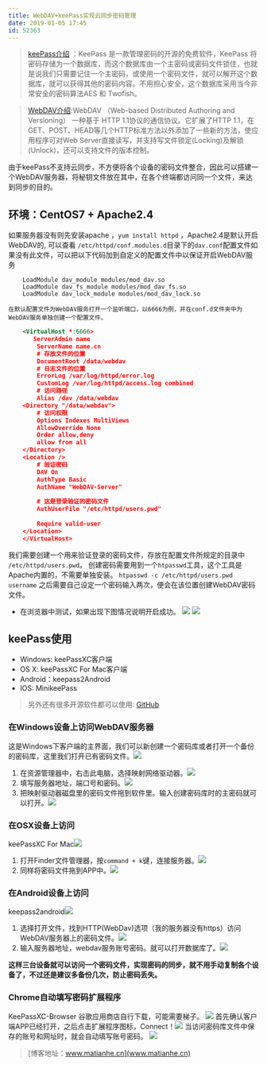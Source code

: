 ```yaml
---
title: WebDAV+keePass实现云同步密码管理
date: 2019-01-05 17:45
id: 52363
---
```


> [keePass介绍](https://baike.baidu.com/item/keepass/3666012?fr=aladdin) ：KeePass 是一款管理密码的开源的免费软件，KeePass 将密码存储为一个数据库，而这个数据库由一个主密码或密码文件锁住，也就是说我们只需要记住一个主密码，或使用一个密码文件，就可以解开这个数据库，就可以获得其他的密码内容。不用担心安全，这个数据库采用当今非常安全的密码算法AES 和 Twofish。

>[WebDAV介绍](https://baike.baidu.com/item/WebDAV/4610909):WebDAV （Web-based Distributed Authoring and Versioning） 一种基于 HTTP 1.1协议的通信协议。它扩展了HTTP 1.1，在GET、POST、HEAD等几个HTTP标准方法以外添加了一些新的方法，使应用程序可对Web Server直接读写，并支持写文件锁定(Locking)及解锁(Unlock)，还可以支持文件的版本控制。

由于keePass不支持云同步，不方便将各个设备的密码文件整合，因此可以搭建一个WebDAV服务器，将秘钥文件放在其中，在各个终端都访问同一个文件，来达到同步的目的。

## 环境：CentOS7 + Apache2.4
如果服务器没有则先安装apache ，`yum install httpd` ，Apache2.4是默认开启WebDAV的, 可以查看 `/etc/httpd/conf.modules.d`目录下的`dav.conf`配置文件如果没有此文件，可以把以下代码加到自定义的配置文件中以保证开启WebDAV服务
```
    LoadModule dav_module modules/mod_dav.so
    LoadModule dav_fs_module modules/mod_dav_fs.so
    LoadModule dav_lock_module modules/mod_dav_lock.so
```
    在默认配置文件为WebDAV服务打开一个监听端口，以6666为例，并在conf.d文件夹中为WebDAV服务单独创建一个配置文件。

```xml
    <VirtualHost *:6666>
       ServerAdmin name
        ServerName name.cn
        # 存放文件的位置
        DocumentRoot /data/webdav
        # 日志文件的位置
        ErrorLog /var/log/httpd/error.log
        CustomLog /var/log/httpd/access.log combined
        # 访问路径
        Alias /dav /data/webdav
    <Directory "/data/webdav">
        # 访问权限
        Options Indexes MultiViews
        AllowOverride None
        Order allow,deny
        allow from all
    </Directory>
    <Location />
        # 验证密码
        DAV On
        AuthType Basic
        AuthName "WebDAV-Server"
        
        # 这是登录验证的密码文件  
        AuthUserFile "/etc/httpd/users.pwd"
        
        Require valid-user
    </Location>
    </VirtualHost>
```
我们需要创建一个用来验证登录的密码文件，存放在配置文件所规定的目录中 `/etc/httpd/users.pwd`。 创建密码需要用到一个`htpasswd`工具，这个工具是Apache内置的，不需要单独安装。
`htpasswd -c /etc/httpd/users.pwd username` 之后需要自己设定一个密码输入两次，便会在该位置创建WebDAV密码文件。

+ 在浏览器中测试，如果出现下图情况说明开启成功。
![](https://upload-images.jianshu.io/upload_images/7080951-9f41a070e5922396.png?imageMogr2/auto-orient/strip%7CimageView2/2/w/1240)
![](https://upload-images.jianshu.io/upload_images/7080951-c9fb2c9489340c05.png?imageMogr2/auto-orient/strip%7CimageView2/2/w/1240)

## keePass使用
+ Windows: keePassXC客户端
+ OS X: keePassXC For Mac客户端
+ Android：keepass2Android
+ IOS: MinikeePass
> 另外还有很多开源软件都可以使用: [GitHub](www.github.com)

### 在Windows设备上访问WebDAV服务器
这是Windows下客户端的主界面，我们可以新创建一个密码库或者打开一个备份的密码库，这里我们打开已有密码文件。![](https://upload-images.jianshu.io/upload_images/7080951-1ce9d17b80ba8854.png?imageMogr2/auto-orient/strip%7CimageView2/2/w/1240)

1. 在资源管理器中，右击此电脑，选择映射网络驱动器。![](https://upload-images.jianshu.io/upload_images/7080951-0abc6147c5a3521b.jpg?imageMogr2/auto-orient/strip%7CimageView2/2/w/1240)
2. 填写服务器地址，端口号和密码。![](https://upload-images.jianshu.io/upload_images/7080951-3630eded582b8715.png?imageMogr2/auto-orient/strip%7CimageView2/2/w/1240)
3. 把映射驱动器磁盘里的密码文件拖到软件里。输入创建密码库时的主密码就可以打开。![](https://upload-images.jianshu.io/upload_images/7080951-79cd1c6c58bfe78c.png?imageMogr2/auto-orient/strip%7CimageView2/2/w/1240)

### 在OSX设备上访问
keePassXC For Mac![](https://upload-images.jianshu.io/upload_images/7080951-d11a90b95f6a5e7e.png?imageMogr2/auto-orient/strip%7CimageView2/2/w/1240)
1. 打开Finder文件管理器，按`command + k`键，连接服务器。![](https://upload-images.jianshu.io/upload_images/7080951-a25db93813ff5a21.png?imageMogr2/auto-orient/strip%7CimageView2/2/w/1240)
2. 同样将密码文件拖到APP中。![](https://upload-images.jianshu.io/upload_images/7080951-d5d27928a0cc071d.png?imageMogr2/auto-orient/strip%7CimageView2/2/w/1240)

### 在Android设备上访问
keepass2android![](https://upload-images.jianshu.io/upload_images/7080951-8e248da3e7bf6ada.png?imageMogr2/auto-orient/strip%7CimageView2/2/w/1240)
1. 选择打开文件，找到HTTP(WebDav)选项（我的服务器没有https）访问WebDAV服务器上的密码文件。![](https://upload-images.jianshu.io/upload_images/7080951-c2d96c39ef0d0043.png?imageMogr2/auto-orient/strip%7CimageView2/2/w/1240)
2. 输入服务器地址，webdav服务账号密码。就可以打开数据库了。![](https://upload-images.jianshu.io/upload_images/7080951-8f8208107761cd5d.png?imageMogr2/auto-orient/strip%7CimageView2/2/w/1240)

**这样三台设备就可以访问一个密码文件，实现密码的同步，就不用手动复制各个设备了，不过还是建议多备份几次，防止密码丢失。**

### Chrome自动填写密码扩展程序
KeePassXC-Browser
谷歌应用商店自行下载，可能需要梯子。
![](https://upload-images.jianshu.io/upload_images/7080951-c92aec30a32b5444.png?imageMogr2/auto-orient/strip%7CimageView2/2/w/1240)
首先确认客户端APP已经打开，之后点击扩展程序图标，Connect！![](https://upload-images.jianshu.io/upload_images/7080951-eb18a89eeb7dbb94.png?imageMogr2/auto-orient/strip%7CimageView2/2/w/1240)
当访问密码库文件中保存的账号和网址时，就会自动填写账号密码。
![](https://upload-images.jianshu.io/upload_images/7080951-6dcfeccccf17e5fd.png?imageMogr2/auto-orient/strip%7CimageView2/2/w/1240)

> [博客地址：www.matianhe.cn](www.matianhe.cn)